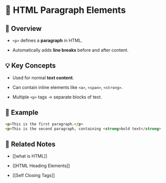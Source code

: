 # 📄 HTML Paragraph Elements

## 📖 Overview

- `<p>` defines a **paragraph** in HTML.
    
- Automatically adds **line breaks** before and after content.
    

## 💡 Key Concepts

- Used for normal **text content**.
    
- Can contain inline elements like `<a>`, `<span>`, `<strong>`.
    
- Multiple `<p>` tags → separate blocks of text.
    

## 📌 Example

```html
<p>This is the first paragraph.</p>
<p>This is the second paragraph, containing <strong>bold text</strong> and <a href="#">a link</a>.</p>

```

## 🔗 Related Notes

- [[what is HTML]]
    
- [[HTML Heading Elements]]
    
- [[Self Closing Tags]]